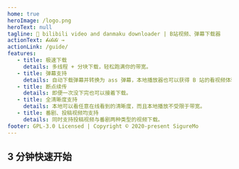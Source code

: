 ```yaml
---
home: true
heroImage: /logo.png
heroText: null
tagline: 🍻 bilibili video and danmaku downloader | B站视频、弹幕下载器
actionText: 𝓫𝓲𝓵𝓲𝓵𝓲 →
actionLink: /guide/
features:
   - title: 极速下载
     details: 多线程 + 分块下载，轻松跑满你的带宽。
   - title: 弹幕支持
     details: 自动下载弹幕并转换为 ass 弹幕，本地播放器也可以获得 B 站的看视频体验。
   - title: 断点续传
     details: 即便一次没下完也可以接着下载。
   - title: 全清晰度支持
     details: 本地可以看任意在线看到的清晰度，而且本地播放不受限于带宽。
   - title: 番剧、投稿视频均支持
     details: 同时支持投稿视频与番剧两种类型的视频下载。
footer: GPL-3.0 Licensed | Copyright © 2020-present SigureMo
---
```


## 3 分钟快速开始

<BililiPlayer bvid="BV1vZ4y1M7mQ" cid="222190584" :page=1 />

